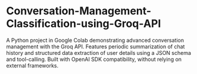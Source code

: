 # Conversation-Management-Classification-using-Groq-API
A Python project in Google Colab demonstrating advanced conversation management with the Groq API. Features periodic summarization of chat history and structured data extraction of user details using a JSON schema and tool-calling. Built with OpenAI SDK compatibility, without relying on external frameworks.

